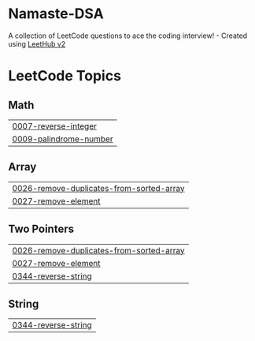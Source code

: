 # Namaste-DSA
A collection of LeetCode questions to ace the coding interview! - Created using [LeetHub v2](https://github.com/arunbhardwaj/LeetHub-2.0)

<!---LeetCode Topics Start-->
# LeetCode Topics
## Math
|  |
| ------- |
| [0007-reverse-integer](https://github.com/Arbazkhanark/Namaste-DSA/tree/master/0007-reverse-integer) |
| [0009-palindrome-number](https://github.com/Arbazkhanark/Namaste-DSA/tree/master/0009-palindrome-number) |
## Array
|  |
| ------- |
| [0026-remove-duplicates-from-sorted-array](https://github.com/Arbazkhanark/Namaste-DSA/tree/master/0026-remove-duplicates-from-sorted-array) |
| [0027-remove-element](https://github.com/Arbazkhanark/Namaste-DSA/tree/master/0027-remove-element) |
## Two Pointers
|  |
| ------- |
| [0026-remove-duplicates-from-sorted-array](https://github.com/Arbazkhanark/Namaste-DSA/tree/master/0026-remove-duplicates-from-sorted-array) |
| [0027-remove-element](https://github.com/Arbazkhanark/Namaste-DSA/tree/master/0027-remove-element) |
| [0344-reverse-string](https://github.com/Arbazkhanark/Namaste-DSA/tree/master/0344-reverse-string) |
## String
|  |
| ------- |
| [0344-reverse-string](https://github.com/Arbazkhanark/Namaste-DSA/tree/master/0344-reverse-string) |
<!---LeetCode Topics End-->